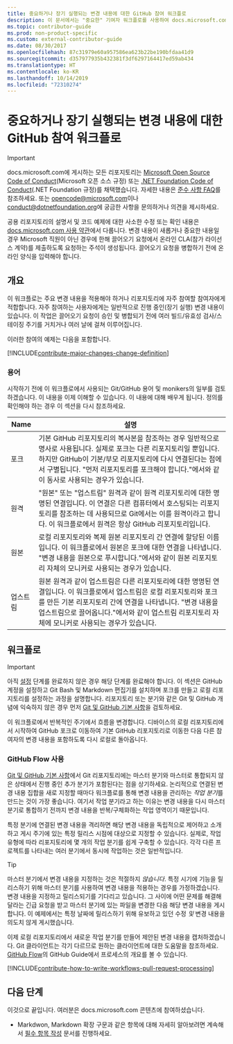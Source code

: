 ```yaml
---
title: 중요하거나 장기 실행되는 변경 내용에 대한 GitHub 참여 워크플로
description: 이 문서에서는 "중요한" 기여자 워크플로를 사용하여 docs.microsoft.com 문서에 참여하는 방법을 보여 줍니다.
ms.topic: contributor-guide
ms.prod: non-product-specific
ms.custom: external-contributor-guide
ms.date: 08/30/2017
ms.openlocfilehash: 87c31979e60a957586ea623b22be190bfdaa41d9
ms.sourcegitcommit: d357977935b432381f3df6297164417ed59ab434
ms.translationtype: HT
ms.contentlocale: ko-KR
ms.lasthandoff: 10/14/2019
ms.locfileid: "72310274"
---
```

# <a name="github-contribution-workflow-for-major-or-long-running-changes"></a>중요하거나 장기 실행되는 변경 내용에 대한 GitHub 참여 워크플로

> [!IMPORTANT]
> docs.microsoft.com에 게시하는 모든 리포지토리는 [Microsoft Open Source Code of Conduct](https://opensource.microsoft.com/codeofconduct/)(Microsoft 오픈 소스 규정) 또는 [.NET Foundation Code of Conduct](https://dotnetfoundation.org/code-of-conduct)(.NET Foundation 규정)를 채택했습니다. 자세한 내용은 [준수 사항 FAQ](https://opensource.microsoft.com/codeofconduct/faq/)를 참조하세요. 또는 [opencode@microsoft.com](mailto:opencode@microsoft.com)이나 [conduct@dotnetfoundation.org](mailto:conduct@dotnetfoundation.org)에 궁금한 사항을 문의하거나 의견을 제시하세요.<br>
>
> 공용 리포지토리의 설명서 및 코드 예제에 대한 사소한 수정 또는 확인 내용은 [docs.microsoft.com 사용 약관](https://docs.microsoft.com/legal/termsofuse)에서 다룹니다. 변경 내용이 새롭거나 중요한 내용일 경우 Microsoft 직원이 아닌 경우에 한해 끌어오기 요청에서 온라인 CLA(참가 라이선스 계약)를 제출하도록 요청하는 주석이 생성됩니다. 끌어오기 요청을 병합하기 전에 온라인 양식을 입력해야 합니다.

## <a name="overview"></a>개요

이 워크플로는 주요 변경 내용을 적용해야 하거나 리포지토리에 자주 참여할 참여자에게 적합합니다. 자주 참여하는 사용자에게는 일반적으로 진행 중인(장기 실행) 변경 내용이 있습니다. 이 작업은 끌어오기 요청이 승인 및 병합되기 전에 여러 빌드/유효성 검사/스테이징 주기를 거치거나 여러 날에 걸쳐 이루어집니다.

이러한 참여의 예제는 다음을 포함합니다.

[!INCLUDE[contribute-major-changes-change-definition](includes/contribute-how-to-write-workflows-major-change-definition.md)]

### <a name="terminology"></a>용어

시작하기 전에 이 워크플로에서 사용되는 Git/GitHub 용어 및 monikers의 일부를 검토하겠습니다. 이 내용을 이제 이해할 수 있습니다. 이 내용에 대해 배우게 됩니다. 정의를 확인해야 하는 경우 이 섹션을 다시 참조하세요.

| Name | 설명 |
|-----------|-------------|
|포크|기본 GitHub 리포지토리의 복사본을 참조하는 경우 일반적으로 명사로 사용됩니다. 실제로 포크는 다른 리포지토리일 뿐입니다. 하지만 GitHub이 기본/부모 리포지토리에 다시 연결된다는 점에서 구별됩니다. "먼저 리포지토리를 포크해야 합니다."에서와 같이 동사로 사용되는 경우가 있습니다.|
|원격|"원본" 또는 "업스트림" 원격과 같이 원격 리포지토리에 대한 명명된 연결입니다. 이 연결은 다른 컴퓨터에서 호스팅되는 리포지토리를 참조하는 데 사용되므로 Git에서는 이를 원격이라고 합니다. 이 워크플로에서 원격은 항상 GitHub 리포지토리입니다.|
|원본|로컬 리포지토리와 복제 원본 리포지토리 간 연결에 할당된 이름입니다. 이 워크플로에서 원본은 포크에 대한 연결을 나타냅니다. "변경 내용을 원본으로 푸시합니다."에서와 같이 원본 리포지토리 자체의 모니커로 사용되는 경우가 있습니다.|
|업스트림|원본 원격과 같이 업스트림은 다른 리포지토리에 대한 명명된 연결입니다. 이 워크플로에서 업스트림은 로컬 리포지토리와 포크를 만든 기본 리포지토리 간에 연결을 나타냅니다. "변경 내용을 업스트림으로 끌어옵니다."에서와 같이 업스트림 리포지토리 자체에 모니커로 사용되는 경우가 있습니다.|

## <a name="workflow"></a>워크플로

>[!IMPORTANT]
> 아직 [설정](get-started-setup-github.md) 단계를 완료하지 않은 경우 해당 단계를 완료해야 합니다. 이 섹션은 GitHub 계정을 설정하고 Git Bash 및 Markdown 편집기를 설치하며 포크를 만들고 로컬 리포지토리를 설정하는 과정을 설명합니다. 리포지토리 또는 분기와 같은 Git 및 GitHub 개념에 익숙하지 않은 경우 먼저 [Git 및 GitHub 기본 사항](git-github-fundamentals.md)을 검토하세요.

이 워크플로에서 반복적인 주기에서 흐름을 변경합니다. 디바이스의 로컬 리포지토리에서 시작하여 GitHub 포크로 이동하여 기본 GitHub 리포지토리로 이동한 다음 다른 참여자의 변경 내용을 포함하도록 다시 로컬로 돌아옵니다.

### <a name="use-github-flow"></a>GitHub Flow 사용

[Git 및 GitHub 기본 사항](git-github-fundamentals.md#git)에서 Git 리포지토리에는 마스터 분기와 마스터로 통합되지 않은 상태에서 진행 중인 추가 분기가 포함된다는 점을 상기하세요. 논리적으로 연결된 변경 내용 집합을 새로 지정할 때마다 워크플로를 통해 변경 내용을 관리하는 *작업 분기*를 만드는 것이 가장 좋습니다. 여기서 작업 분기라고 하는 이유는 변경 내용을 다시 마스터 분기로 통합하기 전까지 변경 내용을 반복/구체화하는 작업 영역이기 때문입니다.

특정 분기에 연결된 변경 내용을 격리하면 해당 변경 내용을 독립적으로 제어하고 소개하고 게시 주기에 있는 특정 릴리스 시점에 대상으로 지정할 수 있습니다. 실제로, 작업 유형에 따라 리포지토리에 몇 개의 작업 분기를 쉽게 구축할 수 있습니다. 각각 다른 프로젝트를 나타내는 여러 분기에서 동시에 작업하는 것은 일반적입니다.

>[!TIP]
>마스터 분기에서 변경 내용을 지정하는 것은 적절하지 *않습니다*. 특정 시기에 기능을 릴리스하기 위해 마스터 분기를 사용하여 변경 내용을 적용하는 경우를 가정하겠습니다. 변경 내용을 지정하고 릴리스되기를 기다리고 있습니다. 그 사이에 어떤 문제를 해결해 달라는 긴급 요청을 받고 마스터 분기에 있는 파일을 변경한 다음 해당 변경 내용을 게시합니다. 이 예제에서는 특정 날짜에 릴리스하기 위해 유보하고 있던 수정 *및* 변경 내용을 의도치 않게 게시했습니다.

이제 로컬 리포지토리에서 새로운 작업 분기를 만들어 제안된 변경 내용을 캡처하겠습니다. Git 클라이언트는 각기 다르므로 원하는 클라이언트에 대한 도움말을 참조하세요. [GitHub Flow](https://guides.github.com/introduction/flow/)의 GitHub Guide에서 프로세스의 개요를 볼 수 있습니다.

[!INCLUDE[contribute-how-to-write-workflows-pull-request-processing](includes/contribute-how-to-write-workflows-pull-request-processing.md)]

## <a name="next-steps"></a>다음 단계

이것으로 끝입니다. 여러분은 docs.microsoft.com 콘텐츠에 참여하셨습니다.

- Markdwon, Markdown 확장 구문과 같은 항목에 대해 자세히 알아보려면 계속해서 [필수 항목 작성](how-to-write-use-markdown.md) 문서를 진행하세요.
